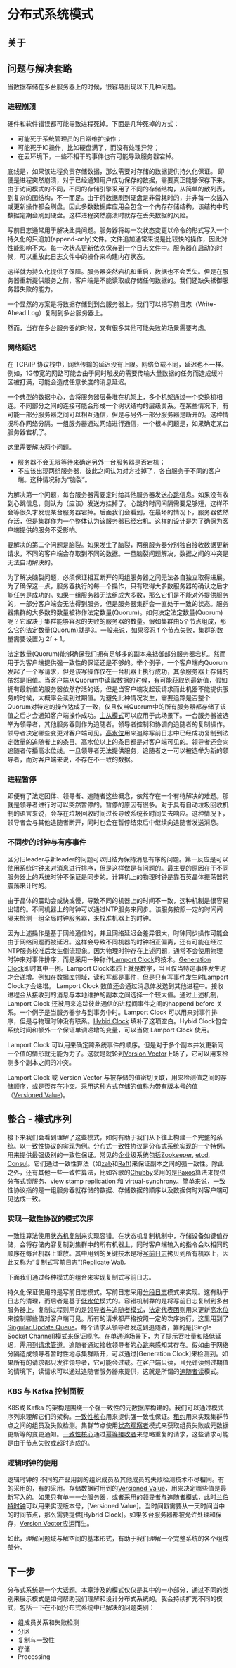 

# 分布式系统模式

## 关于



## 问题与解决套路

当数据存储在多台服务器上的时候，很容易出现以下几种问题。

### 进程崩溃
硬件和软件错误都可能导致进程死掉。下面是几种死掉的方式：
* 可能死于系统管理员的日常维护操作；
* 可能死于IO操作，比如硬盘满了，而没有处理异常；
* 在云环境下，一些不相干的事件也有可能导致服务器宕掉。

底线是，如果该进程负责存储数据，那么需要对存储的数据提供持久化保证。
即便是进程突然崩溃，对于已经通知用户成功保存的数据，需要真正能够保存下来。
由于访问模式的不同，不同的存储引擎采用了不同的存储结构，从简单的散列表，到复杂的图结构，不一而足。由于将数据刷到硬盘是非常耗时的，并非每一次插入或更新操作都会刷盘。因此多数数据库应用会包含一个内存存储结构，该结构中的数据定期会刷到硬盘。这样进程突然崩溃时就存在丢失数据的风险。

写前日志通常用于解决此类问题。服务器将每一次状态变更以命令的形式写入一个持久化的只追加(append-only)文件。文件追加通常来说是比较快的操作，因此对性能影响不大。每一次状态更新依次保存到一个日志文件中。服务器在启动的时候，可以重放此日志文件中的操作来构建内存状态。

这样就为持久化提供了保障。服务器突然宕机和重启，数据也不会丢失。但是在服务器重新提供服务之前，客户端是不能读取或存储任何数据的。我们还缺失抵御服务器失败的能力。

一个显然的方案是将数据存储到到台服务器上。我们可以把写前日志（Write-Ahead Log）复制到多台服务器上。

然而，当存在多台服务器的时候，又有很多其他可能失败的场景需要考虑。

### 网络延迟

在 TCP/IP 协议栈中，网络传输的延迟没有上限。网络负载不同，延迟也不一样。例如，1G带宽的网路可能会由于同时触发的需要传输大量数据的任务而造成缓冲区被打满，可能会造成任意长度的消息延迟。


一个典型的数据中心，会将服务器层叠堆在机架上，多个机架通过一个交换机相连。不同部分之间的连接可能会形成一个树状结构的层级关系。在某些情况下，有可能一部分服务器之间可以相互通信，但是与另外一部分服务器是断开的。这种情况称作网络分隔。一组服务器通过网络进行通信，一个根本问题是，如果确定某台服务器宕机了。

这里需要解决两个问题。
* 服务器不会无限等待来确定另外一台服务器是否宕机；
* 不应该出现两组服务器，彼此之间认为对方挂掉了，各自服务于不同的客户端。这种情况称为“脑裂”。

为解决第一个问题，每台服务器需要定时给其他服务器发送[心跳]()信息。如果没有收到心跳信息，则认为（应该）发送方挂掉了。心跳的时间间隔需要足够短，这样不会等很久才发现某台服务器宕掉。后面我们会看到，在最坏的情况下，服务器依然存活，但是集群作为一个整体认为该服务器已经宕机。这样的设计是为了确保为客户端提供的服务不受影响。

要解决的第二个问题是脑裂。如果发生了脑裂，两组服务器分别独自接收数据更新请求，不同的客户端会存取到不同的数据。一旦脑裂问题解决，数据之间的冲突是无法自动解决的。

为了解决脑裂问题，必须保证相互断开的两组服务器之间无法各自独立取得进展。为了确保这一点，服务器执行的每一个操作，只有取得大多数服务器的确认之后才能任务是成功的。如果一组服务器无法组成大多数，那么它们是不能对外提供服务的，一部分客户端会无法得到服务，但是服务器集群会一直处于一致的状态。服务器集群的大多数的数量被称作法定数量(Quorum)。如何决定法定数量(Quorum)呢？它取决于集群能够容忍的失败的服务器的数量。假如集群由5个节点组成，那么它的法定数量(Quorum)就是3。一般来说，如果容忍 f 个节点失败，集群的数量需要设置为 2f + 1。

法定数量(Quorum)能够确保我们拥有足够多的副本来抵御部分服务器宕机。然而用于为客户端提供强一致性的保证还是不够的。举个例子，一个客户端向Quorum 发起了一个写请求，但是该写操作仅在一台机器上执行成功，其余服务器上存储的依然是旧值。当客户端从Quorum中读取数据的时候，有可能获取到最新值，假如拥有最新值的服务器依然存活的话。但是当客户端发起读请求而此机器不能提供服务的时候，大概率会读到过期值。为避免此种情况发生，需要追踪是否整个Quorum对特定的操作达成了一致，仅且仅当Quorum中的所有服务器都存储了该值之后才会通知客户端操作成功。[主从模式]()可以应用于此场景下。一台服务器被选举为领导者，其他服务器则作为追随者。领导者控制和协调向追随者的复制操作。领导者决定哪些变更对客户端可见。[高水位]()用来追踪写前日志中已经成功复制到法定数量的追随者上的条目。高水位以上的条目都是对客户端可见的。领导者还会向追随者传播高水位线。一旦领导者无法提供服务，追随者之一可以被选举为新的领导者，而对客户端来说，不存在不一致的数据。


### 进程暂停
即便有了法定团体、领导者、追随者这些概念，依然存在一个有待解决的难题。那就是领导者进行时可以突然暂停的。暂停的原因有很多。对于具有自动垃圾回收机制的语言来说，会存在垃圾回收时间过长导致系统长时间失去响应。这种情况下，领导者会与其他追随者断开，同时也会在暂停结束后中继续向追随者发送消息。


### 不同步的时钟与有序事件
区分旧leader与新leader的问题可以归结为保持消息有序的问题。第一反应是可以使用系统时钟来对消息进行排序，但是这样做是有问题的。最主要的原因在于不同服务器上的系统时钟不保证是同步的。计算机上的物理时钟是靠石英晶体振荡器的震荡来计时的。

由于晶体的震动会或快或慢，导致不同的机器上的时间不一致，这种机制是很容易出错的。不同机器上的时钟可以通过NTP服务来同步。该服务按照一定的时间间隔来检测一组全局时钟服务器，来校准机器上的时钟。

因为上述操作是基于网络通信的，并且网络延迟会差异很大，时钟同步操作可能会由于网络问题而被延迟。这样会导致不同机器的时钟相互偏离，还有可能在经过NTP服务校准后发生倒流现象。因为物理时钟存在上述问题，通常不会使用物理时钟来对事件排序，而是采用一种称作[Lamport Clock]()的技术。[Generation Clock]()即时其中一例。Lamport Clock本质上就是数字，当且仅当特定事件发生时才会递增。例如在数据库领域，读和写都是事件，但是只有写事件发生时Lamport Clock才会递增。 Lamport Clock 数值还会通过消息体发送到其他进程中。接收进程会从接收到的消息与本地维护的副本之间选择一个较大值。通过上述机制，Lamport Clock 还被用来追踪彼此通信的进程间事件之间的happend before 关系。一个例子是当服务器参与到事务中时。Lamport Clock 可以用来对事件排序，但是与物理时钟没有联系。[Hybid Clock]() 填补了这项空白。Hybid Clock包含系统时间和额外一个保证单调递增的变量，可以当做 Lamport Clock 使用。


Lamport Clock 可以用来确定跨系统事件的顺序。但是对于多个副本并发更新同一个值的情形就无能为力了。这就是就轮到[Version Vector]()上场了，它可以用来检测多个副本之间的冲突。


Lamport Clock 或 Version Vector 与被存储的值密切关联，用来检测值之间的存储顺序，或是否存在冲突。采用这种方式存储的值称为带有版本号的值（[Versioned Value]())。

## 整合 - 模式序列

接下来我们会看到理解了这些模式，如何有助于我们从下往上构建一个完整的系统。以一致性协议的实现为例。分布式一致性协议是分布式系统实现的一个特例，用来提供最强级别的一致性保证。常见的企业级系统包括[Zookeeper](), [etcd](), [Consul]()。它们通过一致性算法（如[zab]()和[Raft]())来保证副本之间的强一致性。除此之外，还有其他一些一致性算法，比如谷歌的[Chubby]()采用的是[Paxos]()算法来提供分布式锁服务、view stamp replication 和  virtual-synchrony。简单来说，一致性协议指的是一组服务器就存储的数据、存储数据的顺序以及数据何时对客户端可见达成一致。

### 实现一致性协议的模式次序
一致性算法使用[状态机复制]()来实现容错。在状态机复制机制中，存储设备如键值存储，会将存储内容复制到集群中的所有机器上，同时客户端输入的指令会以相同的顺序在每台机器上重放。其中用到的关键技术是将[写前日志]()拷贝到所有机器上，因此又称为“复制式写前日志”(Replicate Wal)。

下面我们通过各种模式的组合来实现复制式写前日志。

持久化保证使用的是写前日志模式。写前日志采用[分段日志]()模式来实现。这有助于日志的清理，而后者是基于[低水位]()模式的。容错机制靠的是将写前日志复制到多台服务器上。复制过程则用的是[领导者与追随者模式]()，[法定代表团]()则用来更新[高水位]()来控制哪些值对客户端可见。所有的请求都严格按照一定的次序执行，这里用到了[Singular Update Queue]()。每个请求从领导者发送到追随者，靠的是[Single Socket Channel]模式来保证顺序。在单通道场景下，为了提示吞吐量和降低延迟，需用到[请求管道]()。追随者通过接收领导者的[心跳]()来感知其存在。假如由于网络分隔造成领导者暂时性地与集群断开，可以通过[Generation Clock]来检测到。如果所有的请求都只发往领导者，它可能会过载。在客户端只读，且允许读到过期值的情境下，读请求可以通过追随者服务器来提供，这就是所谓的[追随者读]()模式。

### K8S 与 Kafka 控制面板

K8S或 Kafka 的架构是围绕一个强一致性的元数据库构建的。我们可以通过模式序列来理解它们的架构。[一致性核心]()用来提供强一致性保证。[租约]()用来实现集群节点之间的组员及失败检测。集群节点使用[状态观察者]()模式来获取组员失败或元数据更新等的变更通知。[一致性核心]()通过[幂等接收者]()来忽略重复的请求，这些请求可能是由于节点失败或超时造成的。

### 逻辑时钟的使用

逻辑时钟的
不同的产品用到的组织成员及其他成员的失败检测技术不尽相同。有的采用的[]()，有的采用[]()。存储数据时用到的[Versioned Value]()，用来决定哪些值是最新写入的。如果只有单一一台服务器，或者采用的[领导者与追随者模式]()，此时[兰伯特时钟]()可以用来实现版本号，[Versioned Value]。当时间戳需要从一天时间当中的时间节点，那么需要提供[Hybrid Clock]。如果多台服务器都被允许处理和保存，[Version Vector]()应运而生。

如此，理解问题域与解空间的基本形式，有助于我们理解一个完整系统的各个组成部分。

## 下一步

分布式系统是一个大话题。本章涉及的模式仅仅是其中的一小部分，通过不同的类别来展示模式是如何帮助我们理解和设计分布式系统的。我会持续扩充不同的模式，包括一下在不同分布式系统中已解决的问题类别：
* 组成员关系和失败检测
* 分区
* 复制与一致性
* 存储
* Processing